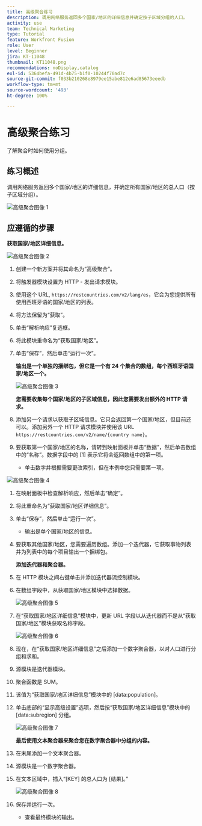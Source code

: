 ```yaml
---
title: 高级聚合练习
description: 调用网络服务返回多个国家/地区的详细信息并确定按子区域分组的人口。
activity: use
team: Technical Marketing
type: Tutorial
feature: Workfront Fusion
role: User
level: Beginner
jira: KT-11048
thumbnail: KT11048.png
recommendations: noDisplay,catalog
exl-id: 5364befa-491d-4b75-b1f0-10244f70ad7c
source-git-commit: f033b210268e8979ee15abe812e6ad85673eeedb
workflow-type: tm+mt
source-wordcount: '493'
ht-degree: 100%

---
```


# 高级聚合练习

了解聚合时如何使用分组。

## 练习概述

调用网络服务返回多个国家/地区的详细信息，并确定所有国家/地区的总人口（按子区域分组）。

![高级聚合图像 1](../12-exercises/assets/advanced-aggregation-walkthrough-1.png)

## 应遵循的步骤

**获取国家/地区详细信息。**

![高级聚合图像 2](../12-exercises/assets/advanced-aggregation-walkthrough-2.png)

1. 创建一个新方案并将其命名为“高级聚合”。
1. 将触发器模块设置为 HTTP - 发出请求模块。
1. 使用这个 URL, `https://restcountries.com/v2/lang/es`，它会为您提供所有使用西班牙语的国家/地区的列表。
1. 将方法保留为“获取”。
1. 单击“解析响应”复选框。
1. 将此模块重命名为“获取国家/地区”。
1. 单击“保存”，然后单击“运行一次”。

   **输出是一个单独的捆绑包，但它是一个有 24 个集合的数组，每个西班牙语国家/地区一个。**

   ![高级聚合图像 3](../12-exercises/assets/advanced-aggregation-walkthrough-3.png)

   **您需要收集每个国家/地区的子区域信息，因此您需要发出额外的 HTTP 请求。**

1. 添加另一个请求以获取子区域信息。它只会返回第一个国家/地区，但目前还可以。添加另外一个 HTTP 请求模块并使用该 URL `https://restcountries.com/v2/name/{country name}`。
1. 要获取第一个国家/地区的名称，请转到映射面板并单击“数据”，然后单击数组中的“名称”。数据字段中的 [1] 表示它将会返回数组中的第一项。

   + 单击数字并根据需要更改索引，但在本例中您只需要第一项。

![高级聚合图像 4](../12-exercises/assets/advanced-aggregation-walkthrough-4.png)

1. 在映射面板中检查解析响应，然后单击“确定”。
1. 将此重命名为“获取国家/地区详细信息”。
1. 单击“保存”，然后单击“运行一次”。

   + 输出是单个国家/地区的信息。

1. 要获取其他国家/地区，您需要遍历数组。添加一个迭代器，它获取事物列表并为列表中的每个项目输出一个捆绑包。

   **添加迭代器和聚合器。**

1. 在 HTTP 模块之间右键单击并添加迭代器流控制模块。
1. 在数组字段中，从获取国家/地区模块中选择数据。

   ![高级聚合图像 5](../12-exercises/assets/advanced-aggregation-walkthrough-5.png)

1. 在“获取国家/地区详细信息”模块中，更新 URL 字段以从迭代器而不是从“获取国家/地区”模块获取名称字段。

   ![高级聚合图像 6](../12-exercises/assets/advanced-aggregation-walkthrough-6.png)

1. 现在，在“获取国家/地区详细信息”之后添加一个数字聚合器，以对人口进行分组和求和。
1. 源模块是迭代器模块。
1. 聚合函数是 SUM。
1. 该值为“获取国家/地区详细信息”模块中的 [data:population]。
1. 单击底部的“显示高级设置”选项，然后按“获取国家/地区详细信息”模块中的 [data:subregion] 分组。

   ![高级聚合图像 7](../12-exercises/assets/advanced-aggregation-walkthrough-7.png)

   **最后使用文本聚合器来聚合您在数字聚合器中分组的内容。**

1. 在末尾添加一个文本聚合器。
1. 源模块是一个数字聚合器。
1. 在文本区域中，插入“[KEY] 的总人口为 [结果]。”

   ![高级聚合图像 8](../12-exercises/assets/advanced-aggregation-walkthrough-8.png)

1. 保存并运行一次。

   + 查看最终模块的输出。
